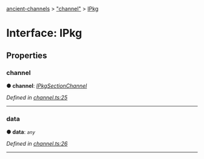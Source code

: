 [ancient-channels](../README.md) > ["channel"](../modules/_channel_.md) > [IPkg](../interfaces/_channel_.ipkg.md)



# Interface: IPkg


## Properties
<a id="channel"></a>

###  channel

**●  channel**:  *[IPkgSectionChannel](_channel_.ipkgsectionchannel.md)* 

*Defined in [channel.ts:25](https://github.com/AncientSouls/Channels/blob/c946d43/src/lib/channel.ts#L25)*





___

<a id="data"></a>

###  data

**●  data**:  *`any`* 

*Defined in [channel.ts:26](https://github.com/AncientSouls/Channels/blob/c946d43/src/lib/channel.ts#L26)*





___


